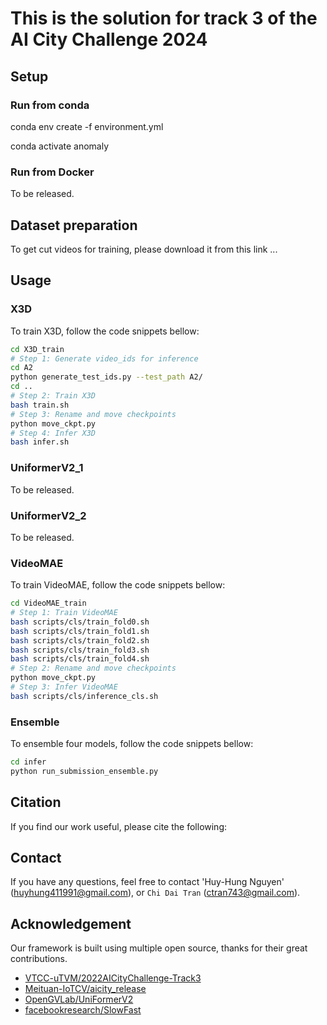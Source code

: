 # This is the solution for track 3 of the AI City Challenge 2024

## Setup
### Run from conda
conda env create -f environment.yml

conda activate anomaly

### Run from Docker
To be released.

## Dataset preparation
To get cut videos for training, please download it from this link ... 

## Usage
### X3D
To train X3D, follow the code snippets bellow:
```bash
cd X3D_train
# Step 1: Generate video_ids for inference
cd A2
python generate_test_ids.py --test_path A2/
cd ..
# Step 2: Train X3D
bash train.sh
# Step 3: Rename and move checkpoints
python move_ckpt.py
# Step 4: Infer X3D
bash infer.sh
```

### UniformerV2_1
To be released.

### UniformerV2_2
To be released.

### VideoMAE
To train VideoMAE, follow the code snippets bellow:
```bash
cd VideoMAE_train
# Step 1: Train VideoMAE
bash scripts/cls/train_fold0.sh
bash scripts/cls/train_fold1.sh
bash scripts/cls/train_fold2.sh
bash scripts/cls/train_fold3.sh
bash scripts/cls/train_fold4.sh
# Step 2: Rename and move checkpoints
python move_ckpt.py
# Step 3: Infer VideoMAE
bash scripts/cls/inference_cls.sh
```

### Ensemble
To ensemble four models, follow the code snippets bellow:
```bash
cd infer
python run_submission_ensemble.py
```

## Citation
If you find our work useful, please cite the following:

## Contact
If you have any questions, feel free to contact 'Huy-Hung Nguyen' ([huyhung411991@gmail.com](huyhung411991@gmail.com)), or `Chi Dai Tran` ([ctran743@gmail.com](ctran743@gmail.com)).

##  Acknowledgement
Our framework is built using multiple open source, thanks for their great contributions.
<!--ts-->
* [VTCC-uTVM/2022AICityChallenge-Track3](https://github.com/VTCC-uTVM/2022AICityChallenge-Track3)
* [Meituan-IoTCV/aicity_release](https://github.com/Meituan-IoTCV/aicity_release)
* [OpenGVLab/UniFormerV2](https://github.com/OpenGVLab/UniFormerV2)
* [facebookresearch/SlowFast](https://github.com/facebookresearch/SlowFast)
<!--te-->